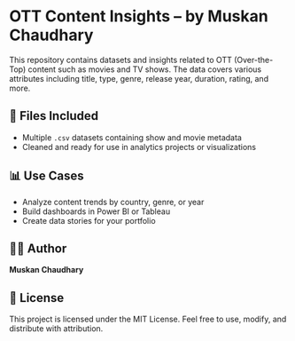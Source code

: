 # OTT Content Insights – by Muskan Chaudhary

This repository contains datasets and insights related to OTT (Over-the-Top) content such as movies and TV shows. The data covers various attributes including title, type, genre, release year, duration, rating, and more.

## 📁 Files Included
- Multiple `.csv` datasets containing show and movie metadata
- Cleaned and ready for use in analytics projects or visualizations

## 📊 Use Cases
- Analyze content trends by country, genre, or year
- Build dashboards in Power BI or Tableau
- Create data stories for your portfolio

## 🧑‍💻 Author
**Muskan Chaudhary**

## 📄 License
This project is licensed under the MIT License. Feel free to use, modify, and distribute with attribution.
